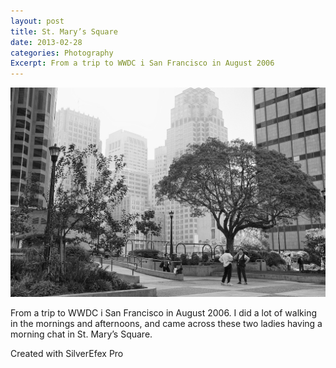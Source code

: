 ```yaml
---
layout: post
title: St. Mary’s Square
date: 2013-02-28
categories: Photography
Excerpt: From a trip to WWDC i San Francisco in August 2006
---
```


![St. Mary's Square, San Francisco](/assets/img/ewb_20060809_DSC_4176.jpg " ")

From a trip to WWDC i San Francisco in August 2006. I did a lot of walking in the mornings and afternoons, and came across these two ladies having a morning chat in St. Mary’s Square.

Created with SilverEfex Pro
